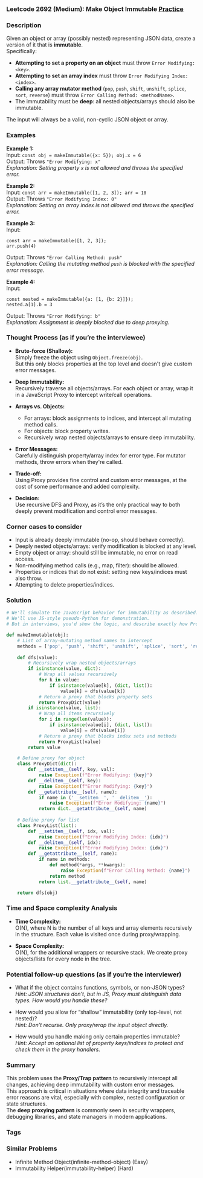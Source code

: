 ### Leetcode 2692 (Medium): Make Object Immutable [Practice](https://leetcode.com/problems/make-object-immutable)

### Description  
Given an object or array (possibly nested) representing JSON data, create a version of it that is **immutable**.  
Specifically:
- **Attempting to set a property on an object** must throw `Error Modifying: <key>`.
- **Attempting to set an array index** must throw `Error Modifying Index: <index>`.
- **Calling any array mutator method** (`pop`, `push`, `shift`, `unshift`, `splice`, `sort`, `reverse`) must throw `Error Calling Method: <methodName>`.
- The immutability must be **deep**: all nested objects/arrays should also be immutable.

The input will always be a valid, non-cyclic JSON object or array.

### Examples  

**Example 1:**  
Input: `const obj = makeImmutable({x: 5}); obj.x = 6`  
Output: Throws `"Error Modifying: x"`  
*Explanation: Setting property `x` is not allowed and throws the specified error.*

**Example 2:**  
Input: `const arr = makeImmutable([1, 2, 3]); arr = 10`  
Output: Throws `"Error Modifying Index: 0"`  
*Explanation: Setting an array index is not allowed and throws the specified error.*

**Example 3:**  
Input:  
```
const arr = makeImmutable([1, 2, 3]);
arr.push(4)
```
Output: Throws `"Error Calling Method: push"`  
*Explanation: Calling the mutating method `push` is blocked with the specified error message.*

**Example 4:**  
Input:  
```
const nested = makeImmutable({a: [1, {b: 2}]});
nested.a[1].b = 3
```
Output: Throws `"Error Modifying: b"`  
*Explanation: Assignment is deeply blocked due to deep proxying.*

### Thought Process (as if you’re the interviewee)  
- **Brute-force (Shallow):**  
  Simply freeze the object using `Object.freeze(obj)`.  
  But this only blocks properties at the top level and doesn't give custom error messages.

- **Deep Immutability:**  
  Recursively traverse all objects/arrays. For each object or array, wrap it in a JavaScript Proxy to intercept write/call operations.

- **Arrays vs. Objects:**  
  - For arrays: block assignments to indices, and intercept all mutating method calls.
  - For objects: block property writes.
  - Recursively wrap nested objects/arrays to ensure deep immutability.

- **Error Messages:**  
  Carefully distinguish property/array index for error type.
  For mutator methods, throw errors when they're called.

- **Trade-off:**  
  Using Proxy provides fine control and custom error messages, at the cost of some performance and added complexity.

- **Decision:**  
  Use recursive DFS and Proxy, as it’s the only practical way to both deeply prevent modification and control error messages.

### Corner cases to consider  
- Input is already deeply immutable (no-op, should behave correctly).
- Deeply nested objects/arrays: verify modification is blocked at any level.
- Empty object or array: should still be immutable, no error on read access.
- Non-modifying method calls (e.g., map, filter): should be allowed.
- Properties or indices that do not exist: setting new keys/indices must also throw.
- Attempting to delete properties/indices.

### Solution

```python
# We'll simulate the JavaScript behavior for immutability as described.
# We'll use JS-style pseudo-Python for demonstration.
# But in interviews, you'd show the logic, and describe exactly how Proxy traps work.

def makeImmutable(obj):
    # List of array-mutating method names to intercept
    methods = ['pop', 'push', 'shift', 'unshift', 'splice', 'sort', 'reverse']
    
    def dfs(value):
        # Recursively wrap nested objects/arrays
        if isinstance(value, dict):
            # Wrap all values recursively
            for k in value:
                if isinstance(value[k], (dict, list)):
                    value[k] = dfs(value[k])
            # Return a proxy that blocks property sets
            return ProxyDict(value)
        if isinstance(value, list):
            # Wrap all items recursively
            for i in range(len(value)):
                if isinstance(value[i], (dict, list)):
                    value[i] = dfs(value[i])
            # Return a proxy that blocks index sets and methods
            return ProxyList(value)
        return value

    # Define proxy for object
    class ProxyDict(dict):
        def __setitem__(self, key, val):
            raise Exception(f"Error Modifying: {key}")
        def __delitem__(self, key):
            raise Exception(f"Error Modifying: {key}")
        def __getattribute__(self, name):
            if name in ('__setitem__', '__delitem__'):
                raise Exception(f"Error Modifying: {name}")
            return dict.__getattribute__(self, name)
        
    # Define proxy for list
    class ProxyList(list):
        def __setitem__(self, idx, val):
            raise Exception(f"Error Modifying Index: {idx}")
        def __delitem__(self, idx):
            raise Exception(f"Error Modifying Index: {idx}")
        def __getattribute__(self, name):
            if name in methods:
                def method(*args, **kwargs):
                    raise Exception(f"Error Calling Method: {name}")
                return method
            return list.__getattribute__(self, name)

    return dfs(obj)
```

### Time and Space complexity Analysis  

- **Time Complexity:**  
  O(N), where N is the number of all keys and array elements recursively in the structure. Each value is visited once during proxy/wrapping.

- **Space Complexity:**  
  O(N), for the additional wrappers or recursive stack. We create proxy objects/lists for every node in the tree.

### Potential follow-up questions (as if you’re the interviewer)  

- What if the object contains functions, symbols, or non-JSON types?  
  *Hint: JSON structures don’t, but in JS, Proxy must distinguish data types. How would you handle these?*

- How would you allow for “shallow” immutability (only top-level, not nested)?  
  *Hint: Don’t recurse. Only proxy/wrap the input object directly.*

- How would you handle making only certain properties immutable?  
  *Hint: Accept an optional list of property keys/indices to protect and check them in the proxy handlers.*

### Summary
This problem uses the **Proxy/Trap pattern** to recursively intercept all changes, achieving deep immutability with custom error messages.  
This approach is critical in situations where data integrity and traceable error reasons are vital, especially with complex, nested configuration or state structures.  
The **deep proxying pattern** is commonly seen in security wrappers, debugging libraries, and state managers in modern applications.

### Tags

### Similar Problems
- Infinite Method Object(infinite-method-object) (Easy)
- Immutability Helper(immutability-helper) (Hard)